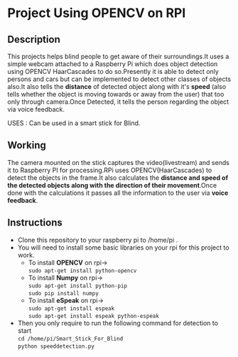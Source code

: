 # **Project Using OPENCV on RPI**


## Description

This projects helps blind people to get aware of their surroundings.It uses a simple webcam attached to a Raspberry Pi which does object detection using OPENCV HaarCascades to do so.Presently it is able to detect only persons and cars but can be implemented to detect other classes of objects also.It also tells the **distance** of detected object along with it's **speed** (also tells whether the object is moving towards or away from the user) that too only through camera.Once Detected, it tells the person regarding the object via voice feedback. 

USES : Can be used in a smart stick for Blind.

## Working

The camera mounted on the stick captures the video(livestream) and sends it to Raspberry PI for processing.RPi uses OPENCV(HaarCascades) to detect the objects in the frame.It also calculates the **distance and speed of the detected objects along with the direction of their movement**.Once done with the calculations it passes all the information to the user via **voice feedback**.

## Instructions
* Clone this repository to your raspberry pi to  /home/pi .  
* You will need to install some basic libraries on your rpi for this project to work.  
    * To install **OPENCV** on rpi->   
        ``` sudo apt-get install python-opencv  ```     
    * To install **Numpy** on rpi->  
        ``` sudo apt-get install python-pip  ```       
        ``` sudo pip install numpy  ```      
    * To install **eSpeak** on rpi->  
        ``` sudo apt-get install espeak  ```      
        ``` sudo apt-get install espeak python-espeak  ```        
* Then you only require to run the following command for detection to start  
        ``` cd /home/pi/Smart_Stick_For_Blind  ```        
        ``` python speeddetection.py  ```        
